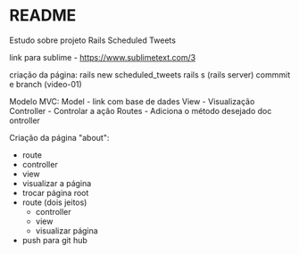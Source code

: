 # README

Estudo sobre projeto Rails Scheduled Tweets

link para sublime - https://www.sublimetext.com/3

criação da página:
rails new scheduled_tweets
rails s (rails server)
commmit e branch (video-01)

Modelo MVC:
Model - link com base de dades
View - Visualização
Controller - Controlar a ação
Routes - Adiciona o método desejado doc ontroller

Criação da página "about":
- route
- controller
- view 
- visualizar a página
- trocar página root 
- route (dois jeitos)
  - controller 
  - view
  - visualizar página
- push para git hub